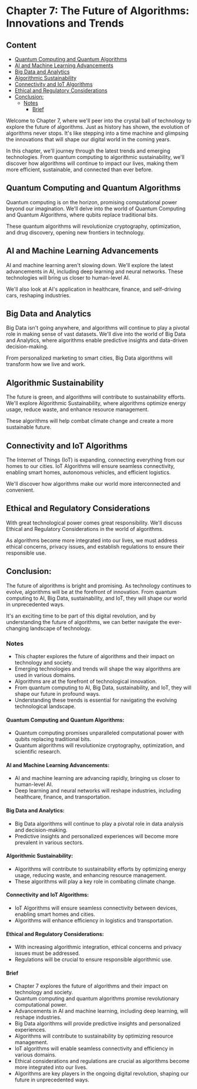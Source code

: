 # Chapter 7: The Future of Algorithms: Innovations and Trends

## Content
   * [Quantum Computing and Quantum Algorithms](#quantum-computing-and-quantum-algorithms)
   * [AI and Machine Learning Advancements](#ai-and-machine-learning-advancements)
   * [Big Data and Analytics](#big-data-and-analytics)
   * [Algorithmic Sustainability](#algorithmic-sustainability)
   * [Connectivity and IoT Algorithms](#connectivity-and-iot-algorithms)
   * [Ethical and Regulatory Considerations](#ethical-and-regulatory-considerations)
   * [Conclusion:](#conclusion)
       + [Notes](#notes)
           - [Brief](#brief)

Welcome to Chapter 7, where we'll peer into the crystal ball of technology to explore the future of algorithms. Just as history has shown, the evolution of algorithms never stops. It's like stepping into a time machine and glimpsing the innovations that will shape our digital world in the coming years.

In this chapter, we'll journey through the latest trends and emerging technologies. From quantum computing to algorithmic sustainability, we'll discover how algorithms will continue to impact our lives, making them more efficient, sustainable, and connected than ever before.

## Quantum Computing and Quantum Algorithms
Quantum computing is on the horizon, promising computational power beyond our imagination. We'll delve into the world of Quantum Computing and Quantum Algorithms, where qubits replace traditional bits.

These quantum algorithms will revolutionize cryptography, optimization, and drug discovery, opening new frontiers in technology.

## AI and Machine Learning Advancements
AI and machine learning aren't slowing down. We'll explore the latest advancements in AI, including deep learning and neural networks. These technologies will bring us closer to human-level AI.

We'll also look at AI's application in healthcare, finance, and self-driving cars, reshaping industries.

## Big Data and Analytics
Big Data isn't going anywhere, and algorithms will continue to play a pivotal role in making sense of vast datasets. We'll dive into the world of Big Data and Analytics, where algorithms enable predictive insights and data-driven decision-making.

From personalized marketing to smart cities, Big Data algorithms will transform how we live and work.

## Algorithmic Sustainability
The future is green, and algorithms will contribute to sustainability efforts. We'll explore Algorithmic Sustainability, where algorithms optimize energy usage, reduce waste, and enhance resource management.

These algorithms will help combat climate change and create a more sustainable future.

## Connectivity and IoT Algorithms
The Internet of Things (IoT) is expanding, connecting everything from our homes to our cities. IoT Algorithms will ensure seamless connectivity, enabling smart homes, autonomous vehicles, and efficient logistics.

We'll discover how algorithms make our world more interconnected and convenient.

## Ethical and Regulatory Considerations
With great technological power comes great responsibility. We'll discuss Ethical and Regulatory Considerations in the world of algorithms.

As algorithms become more integrated into our lives, we must address ethical concerns, privacy issues, and establish regulations to ensure their responsible use.

## Conclusion:
The future of algorithms is bright and promising. As technology continues to evolve, algorithms will be at the forefront of innovation. From quantum computing to AI, Big Data, sustainability, and IoT, they will shape our world in unprecedented ways.

It's an exciting time to be part of this digital revolution, and by understanding the future of algorithms, we can better navigate the ever-changing landscape of technology.

### Notes

- This chapter explores the future of algorithms and their impact on technology and society.
- Emerging technologies and trends will shape the way algorithms are used in various domains.
- Algorithms are at the forefront of technological innovation.
- From quantum computing to AI, Big Data, sustainability, and IoT, they will shape our future in profound ways.
- Understanding these trends is essential for navigating the evolving technological landscape.

#### Quantum Computing and Quantum Algorithms:
- Quantum computing promises unparalleled computational power with qubits replacing traditional bits.
- Quantum algorithms will revolutionize cryptography, optimization, and scientific research.
#### AI and Machine Learning Advancements:
- AI and machine learning are advancing rapidly, bringing us closer to human-level AI.
- Deep learning and neural networks will reshape industries, including healthcare, finance, and transportation.
#### Big Data and Analytics:
- Big Data algorithms will continue to play a pivotal role in data analysis and decision-making.
- Predictive insights and personalized experiences will become more prevalent in various sectors.
#### Algorithmic Sustainability:
- Algorithms will contribute to sustainability efforts by optimizing energy usage, reducing waste, and enhancing resource management.
- These algorithms will play a key role in combating climate change.
#### Connectivity and IoT Algorithms:
- IoT Algorithms will ensure seamless connectivity between devices, enabling smart homes and cities.
- Algorithms will enhance efficiency in logistics and transportation.
#### Ethical and Regulatory Considerations:
- With increasing algorithmic integration, ethical concerns and privacy issues must be addressed.
- Regulations will be crucial to ensure responsible algorithmic use.

#### Brief
- Chapter 7 explores the future of algorithms and their impact on technology and society.
- Quantum computing and quantum algorithms promise revolutionary computational power.
- Advancements in AI and machine learning, including deep learning, will reshape industries.
- Big Data algorithms will provide predictive insights and personalized experiences.
- Algorithms will contribute to sustainability by optimizing resource management.
- IoT algorithms will enable seamless connectivity and efficiency in various domains.
- Ethical considerations and regulations are crucial as algorithms become more integrated into our lives.
- Algorithms are key players in the ongoing digital revolution, shaping our future in unprecedented ways.
